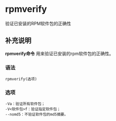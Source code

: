 rpmverify
===

验证已安装的RPM软件包的正确性

## 补充说明

**rpmverify命令** 用来验证已安装的rpm软件包的正确性。

### 语法  

```
rpmverify(选项)
```

### 选项  

```
-Va：验证所有软件包；
-V<软件包>f：验证指定软件包；
--nomd5：不验证软件包的md5摘要。
```


<!-- Linux命令行搜索引擎：https://jaywcjlove.github.io/linux-command/ -->